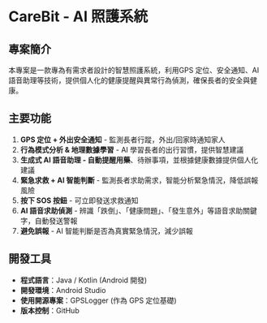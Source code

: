 # CareBit - AI 照護系統

## 專案簡介  
本專案是一款專為有需求者設計的智慧照護系統，利用GPS 定位、安全通知、AI 語音助理等技術，提供個人化的健康提醒與異常行為偵測，確保長者的安全與健康。

## 主要功能
1. **GPS 定位 + 外出安全通知** - 監測長者行蹤，外出/回家時通知家人
2. **行為模式分析 & 地理數據學習** - AI 學習長者的出行習慣，提供智慧建議
3. **生成式 AI 語音助理 - 自動提醒用藥**、待辦事項，並根據健康數據提供個人化建議
4. **緊急求救 + AI 智能判斷** - 監測長者求助需求，智能分析緊急情況，降低誤報風險
5. **按下 SOS 按鈕** - 可立即發送求救通知
6. **AI 語音求助偵測** - 辨識「跌倒」、「健康問題」、「發生意外」等語音求助關鍵字，自動發送警報
7. **避免誤報** - AI 智能判斷是否為真實緊急情況，減少誤報

## 開發工具  
- **程式語言**：Java / Kotlin (Android 開發)  
- **開發環境**：Android Studio  
- **使用開源專案**：GPSLogger (作為 GPS 定位基礎)  
- **版本控制**：GitHub  

